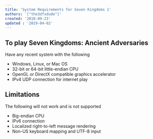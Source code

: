 ```yaml
---
title: 'System Requirements for Seven Kingdoms 1'
authors: '["the3dfxdude"]'
created: '2018-09-23'
updated : '2019-04-02'
---
```


## To play Seven Kingdoms: Ancient Adversaries

Have any recent system with the following

  - Windows, Linux, or Mac OS
  - 32-bit or 64-bit little-endian CPU
  - OpenGL or DirectX compatible graphics accelerator
  - IPv4 UDP connection for internet play

## Limitations

The following will not work and is not supported

  - Big-endian CPU
  - IPv6 connection
  - Localized right-to-left message rendering
  - Non-US keyboard mapping and UTF-8 input
